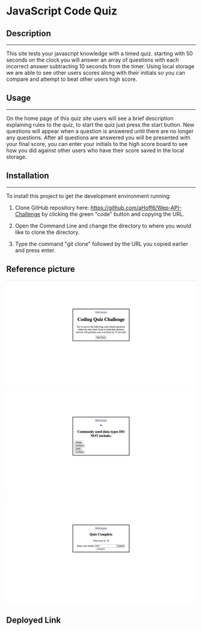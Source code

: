 # JavaScript Code Quiz

## Description
---
This site tests your javascript knowledge with a timed quiz. starting with 50 seconds on the clock you will answer an array of questions with each incorrect answer subtracting 10 seconds from the timer. Using local storage we are able to see other users scores along with their initials so you can compare and attempt to beat other users high score. 

## Usage
---
On the home page of this quiz site users will see a brief description explaining rules to the quiz, to start the quiz just press the start button. New questions will appear when a question is answered until there are no longer any questions. After all questions are answered you will be presented with your final score, you can enter your initials to the high score board to see how you did against other users who have their score saved in the local storage. 

## Installation
---
To install this project to get the development environment running:

1. Clone GitHub repository here: https://github.com/aHoff6/Wep-API-Challenge
by clicking the green "code" button and copying the URL.

2. Open the Command Line and change the directory to where you would like to clone the directory.

3. Type the command "git clone" followed by the URL you copied earlier and press enter.




## Reference picture

<img src="refpics/codequiz.png">
<img src="refpics/codequiz2.png">
<img src="refpics/codequiz3.png">

## Deployed Link